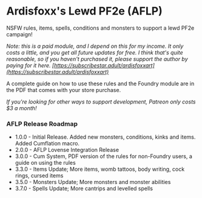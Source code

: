 # Ardisfoxx's Lewd PF2e (AFLP)
NSFW rules, items, spells, conditions and monsters to support a lewd PF2e campaign! 

*Note: this is a paid module, and I depend on this for my income. It only costs a little, and you get all future updates for free. I think that's quite reasonable, so if you haven't purchased it, please support the author by paying for it here. [https://subscribestar.adult/ardisfoxxart](https://subscribestar.adult/ardisfoxxart)*

A complete guide on how to use these rules and the Foundry module are in the PDF that comes with your store purchase.

*If you're looking for other ways to support development, Patreon only costs $3 a month!*

### AFLP Release Roadmap
- 1.0.0 - Initial Release. Added new monsters, conditions, kinks and items. Added Cumflation macro.
- 2.0.0 - AFLP Lovense Integration Release
- 3.0.0 - Cum System, PDF version of the rules for non-Foundry users, a guide on using the rules
- 3.3.0 - Items Update; More items, womb tattoos, body writing, cock rings, cursed items
- 3.5.0 - Monsters Update; More monsters and monster abilities
- 3.7.0 - Spells Update; More cantrips and levelled spells
